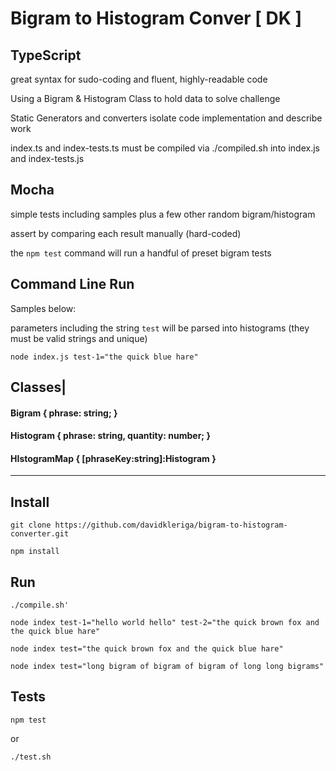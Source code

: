 # Bigram to Histogram Conver [ DK ]

## TypeScript
  great syntax for sudo-coding and fluent, highly-readable code
  
  Using a Bigram & Histogram Class to hold data to solve challenge
  
  Static Generators and converters isolate code implementation and describe work
  
  index.ts and index-tests.ts must be compiled via ./compiled.sh into index.js and index-tests.js

## Mocha
  simple tests including samples plus a few other random bigram/histogram
  
  assert by comparing each result manually (hard-coded)
  
  the `npm test` command will run a handful of preset bigram tests
  
## Command Line Run
  Samples below:
  
  parameters including the string `test` will be parsed into histograms
  (they must be valid strings and unique)
  
  `node index.js test-1="the quick blue hare"`


## Classes|
  #### Bigram { phrase: string; }
  #### Histogram { phrase: string, quantity: number; }
  #### HIstogramMap { [phraseKey:string]:Histogram }

---


## Install

`git clone https://github.com/davidkleriga/bigram-to-histogram-converter.git`

`npm install`

## Run 

`./compile.sh'`

`node index test-1="hello world hello" test-2="the quick brown fox and the quick blue hare"`

`node index test="the quick brown fox and the quick blue hare"`

`node index test="long bigram of bigram of bigram of long long bigrams"`

## Tests

`npm test`

or

`./test.sh`
